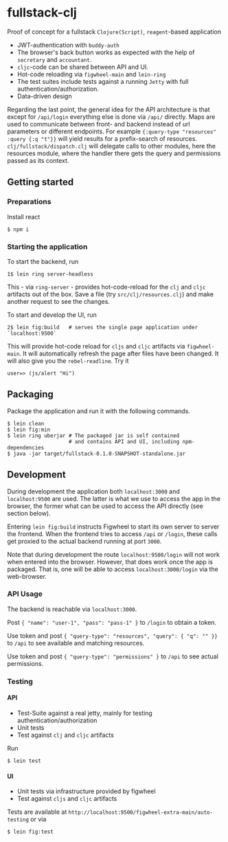# fullstack-clj

Proof of concept for a fullstack `Clojure(Script)`, `reagent`-based
application

- JWT-authentication with `buddy-auth`
- The browser's back button works as expected with the help of `secretary` and `accountant`.
- `cljc`-code can be shared between API and UI. 
- Hot-code reloading via `figwheel-main` and `lein-ring`
- The test suites include tests against a running `Jetty` with full authentication/authorization.
- Data-driven design

Regarding the last point, the general idea for the API architecture is that except for `/api/login` everything else is done via 
`/api/` directly. Maps are used to communicate between front- and backend instead of url parameters or different endpoints. For example `{:query-type "resources" :query {:q "t"}}` will yield results for a prefix-search of resources. `clj/fullstack/dispatch.clj` will delegate calls to other modules, here the resources module, where the handler there gets the query and permissions passed as its context.

## Getting started

### Preparations

Install react

	$ npm i

### Starting the application

To start the backend, run

	1$ lein ring server-headless

This - via `ring-server` - provides hot-code-reload for the `clj` and `cljc` artifacts out of the box. Save a file (try `src/clj/resources.clj`) and make another request to see the changes.

To start and develop the UI, run

	2$ lein fig:build   # serves the single page application under `localhost:9500` 

This will provide hot-code reload for `cljs` and `cljc` artifacts via `figwheel-main`. It will automatically refresh the page after files have been changed. It will also give you the `rebel-readline`. Try it

```
user=> (js/alert "Hi")
```

## Packaging

Package the application and run it with the following commands.

```
$ lein clean
$ lein fig:min
$ lein ring uberjar # The packaged jar is self contained 
					# and contains API and UI, including npm-dependencies
$ java -jar target/fullstack-0.1.0-SNAPSHOT-standalone.jar
```

## Development

During development the application both `localhost:3000` and `localhost:9500` are used.
The latter is what we use to access the app in the browser, the former what can be used to access the
API directly (see section below).

Entering `lein fig:build` instructs Figwheel to start its own server to server the frontend. When the frontend
tries to access `/api` or `/login`, these calls get proxied to the actual backend running at port `3000`.

Note that during development the route `localhost:9500/login` will not work when entered into the browser.
However, that does work once the app is packaged. That is, one will be able to access `localhost:3000/login` via the web-browser.

### API Usage

The backend is reachable via `localhost:3000`.

Post `{ "name": "user-1", "pass": "pass-1" }` to `/login` to obtain a token.

Use token and post `{ "query-type": "resources", "query": { "q": "" }}` to `/api` to see available and matching resources.

Use token and post `{ "query-type": "permissions" }` to `/api` to see actual permissions.


### Testing

#### API

* Test-Suite against a real jetty, mainly for testing authentication/authorization
* Unit tests
* Test against `clj` and `cljc` artifacts

Run

	$ lein test

#### UI

* Unit tests via infrastructure provided by figwheel
* Test against `cljs` and `cljc` artifacts

Tests are available
at `http://localhost:9500/figwheel-extra-main/auto-testing`
or via

	$ lein fig:test

